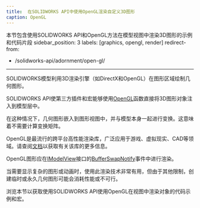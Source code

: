 ```yaml
---
title:  在SOLIDWORKS API中使用OpenGL渲染自定义3D图形
caption: OpenGL
---
```

 本节包含使用SOLIDWORKS API和OpenGL方法在模型视图中渲染3D图形的示例和代码片段
sidebar_position: 3
labels: [graphics, opengl, render]
redirect-from:
  - /solidworks-api/adornment/open-gl/
---
SOLIDWORKS模型利用3D渲染引擎（如DirectX和OpenGL）在图形区域绘制几何图形。

SOLIDWORKS API使第三方插件和宏能够使用[OpenGL](https://en.wikipedia.org/wiki/OpenGL)函数直接将3D图形对象注入到模型层中。

在这种情况下，几何图形嵌入到图形视图中，并与模型本身一起进行变换。这意味着不需要计算变换矩阵。

OpenGL是最流行的跨平台高性能渲染库，广泛应用于游戏、虚拟现实、CAD等领域。请查阅[文档](https://www.opengl.org/documentation/)以获取有关该库的更多信息。

OpenGL图形应在[IModelView](https://help.solidworks.com/2018/english/api/sldworksapi/SolidWorks.Interop.sldworks~SolidWorks.Interop.sldworks.IModelView.html)接口的[BufferSwapNotify](https://help.solidworks.com/2018/english/api/sldworksapi/solidworks.interop.sldworks~solidworks.interop.sldworks.dmodelviewevents_bufferswapnotifyeventhandler.html)事件中进行渲染。

当需要显示复杂的图形或动画时，使用此渲染技术非常有用，但由于其他限制，创建临时或永久几何图形可能会消耗性能或不可行。

浏览本节以获取使用SOLIDWORKS API使用OpenGL在视图中渲染对象的代码示例和宏。